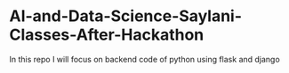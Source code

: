 # AI-and-Data-Science-Saylani-Classes-After-Hackathon
In this repo I will focus on backend code of python using flask and django
